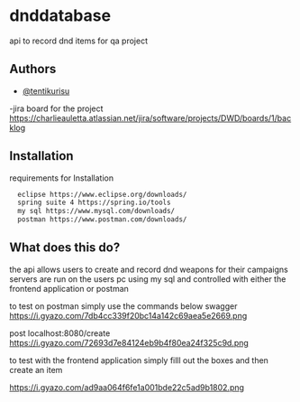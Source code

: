 # dnddatabase

api to record dnd items for qa project




## Authors

- [@tentikurisu](https://github.com/tentikurisu)

-jira board for the project https://charlieauletta.atlassian.net/jira/software/projects/DWD/boards/1/backlog


## Installation

requirements for Installation

```bash
  eclipse https://www.eclipse.org/downloads/
  spring suite 4 https://spring.io/tools
  my sql https://www.mysql.com/downloads/
  postman https://www.postman.com/downloads/
```

    
## What does this do?

the api allows users to create and record dnd weapons for their campaigns servers are run on the users pc using my sql and controlled with either the frontend application or postman

to test on postman simply use the commands below 
swagger https://i.gyazo.com/7db4cc339f20bc14a142c69aea5e2669.png

post localhost:8080/create
https://i.gyazo.com/72693d7e84124eb9b4f80ea24f325c9d.png

to test with the frontend application simply filll out the boxes and then create an item 

https://i.gyazo.com/ad9aa064f6fe1a001bde22c5ad9b1802.png
